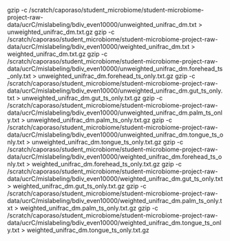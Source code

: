 gzip -c /scratch/caporaso/student_microbiome/student-microbiome-project-raw-data/ucrC/mislabeling/bdiv_even10000/unweighted_unifrac_dm.txt > unweighted_unifrac_dm.txt.gz
gzip -c /scratch/caporaso/student_microbiome/student-microbiome-project-raw-data/ucrC/mislabeling/bdiv_even10000/weighted_unifrac_dm.txt > weighted_unifrac_dm.txt.gz
gzip -c /scratch/caporaso/student_microbiome/student-microbiome-project-raw-data/ucrC/mislabeling/bdiv_even10000/unweighted_unifrac_dm.forehead_ts_only.txt > unweighted_unifrac_dm.forehead_ts_only.txt.gz
gzip -c /scratch/caporaso/student_microbiome/student-microbiome-project-raw-data/ucrC/mislabeling/bdiv_even10000/unweighted_unifrac_dm.gut_ts_only.txt > unweighted_unifrac_dm.gut_ts_only.txt.gz
gzip -c /scratch/caporaso/student_microbiome/student-microbiome-project-raw-data/ucrC/mislabeling/bdiv_even10000/unweighted_unifrac_dm.palm_ts_only.txt > unweighted_unifrac_dm.palm_ts_only.txt.gz
gzip -c /scratch/caporaso/student_microbiome/student-microbiome-project-raw-data/ucrC/mislabeling/bdiv_even10000/unweighted_unifrac_dm.tongue_ts_only.txt > unweighted_unifrac_dm.tongue_ts_only.txt.gz
gzip -c /scratch/caporaso/student_microbiome/student-microbiome-project-raw-data/ucrC/mislabeling/bdiv_even10000/weighted_unifrac_dm.forehead_ts_only.txt > weighted_unifrac_dm.forehead_ts_only.txt.gz
gzip -c /scratch/caporaso/student_microbiome/student-microbiome-project-raw-data/ucrC/mislabeling/bdiv_even10000/weighted_unifrac_dm.gut_ts_only.txt > weighted_unifrac_dm.gut_ts_only.txt.gz
gzip -c /scratch/caporaso/student_microbiome/student-microbiome-project-raw-data/ucrC/mislabeling/bdiv_even10000/weighted_unifrac_dm.palm_ts_only.txt > weighted_unifrac_dm.palm_ts_only.txt.gz
gzip -c /scratch/caporaso/student_microbiome/student-microbiome-project-raw-data/ucrC/mislabeling/bdiv_even10000/weighted_unifrac_dm.tongue_ts_only.txt > weighted_unifrac_dm.tongue_ts_only.txt.gz
